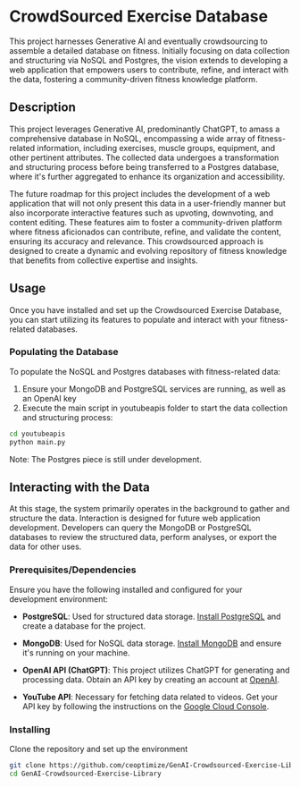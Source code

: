# CrowdSourced Exercise Database

This project harnesses Generative AI and eventually crowdsourcing to assemble a detailed database on fitness. Initially focusing on data collection and structuring via NoSQL and Postgres, the vision extends to developing a web application that empowers users to contribute, refine, and interact with the data, fostering a community-driven fitness knowledge platform.

## Description

This project leverages Generative AI, predominantly ChatGPT, to amass a comprehensive database in NoSQL, encompassing a wide array of fitness-related information, including exercises, muscle groups, equipment, and other pertinent attributes. The collected data undergoes a transformation and structuring process before being transferred to a Postgres database, where it's further aggregated to enhance its organization and accessibility.

The future roadmap for this project includes the development of a web application that will not only present this data in a user-friendly manner but also incorporate interactive features such as upvoting, downvoting, and content editing. These features aim to foster a community-driven platform where fitness aficionados can contribute, refine, and validate the content, ensuring its accuracy and relevance. This crowdsourced approach is designed to create a dynamic and evolving repository of fitness knowledge that benefits from collective expertise and insights.


## Usage

Once you have installed and set up the Crowdsourced Exercise Database, you can start utilizing its features to populate and interact with your fitness-related databases.

### Populating the Database

To populate the NoSQL and Postgres databases with fitness-related data:

1. Ensure your MongoDB and PostgreSQL services are running, as well as an OpenAI key
2. Execute the main script in youtubeapis folder to start the data collection and structuring process:

```bash
cd youtubeapis
python main.py
```
Note: The Postgres piece is still under development.

## Interacting with the Data
At this stage, the system primarily operates in the background to gather and structure the data. Interaction is designed for future web application development.
Developers can query the MongoDB or PostgreSQL databases to review the structured data, perform analyses, or export the data for other uses.

### Prerequisites/Dependencies

Ensure you have the following installed and configured for your development environment:

- **PostgreSQL**: Used for structured data storage. [Install PostgreSQL](https://www.postgresql.org/download/) and create a database for the project.

- **MongoDB**: Used for NoSQL data storage. [Install MongoDB](https://www.mongodb.com/try/download/community) and ensure it's running on your machine.

- **OpenAI API (ChatGPT)**: This project utilizes ChatGPT for generating and processing data. Obtain an API key by creating an account at [OpenAI](https://beta.openai.com/signup/).

- **YouTube API**: Necessary for fetching data related to videos. Get your API key by following the instructions on the [Google Cloud Console](https://console.cloud.google.com/).


### Installing

Clone the repository and set up the environment

```bash
git clone https://github.com/ceoptimize/GenAI-Crowdsourced-Exercise-Library.git
cd GenAI-Crowdsourced-Exercise-Library

```